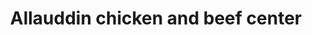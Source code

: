 ---
title: "Allauddin chicken and beef center"
url: /karachi/allauddin-chicken-and-beef-center/
shop: shop
---